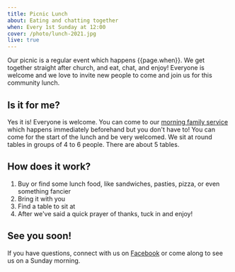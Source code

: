 ```yaml
---
title: Picnic Lunch
about: Eating and chatting together
when: Every 1st Sunday at 12:00
cover: /photo/lunch-2021.jpg
live: true
---
```


Our picnic is a regular event which happens {{page.when}}. We get together straight after church, and eat, chat, and enjoy! Everyone is welcome and we love to invite new people to come and join us for this community lunch.

## Is it for me?

Yes it is! Everyone is welcome. You can come to our [morning family service][ms] which happens immediately beforehand but you don't have to! You can come for the start of the lunch and be very welcomed. We sit at round tables in groups of 4 to 6 people. There are about 5 tables.

[ms]: /services/familyservice/

## How does it work?

 1. Buy or find some lunch food, like sandwiches, pasties, pizza, or even something fancier
 2. Bring it with you
 3. Find a table to sit at
 4. After we've said a quick prayer of thanks, tuck in and enjoy!

## See you soon!

If you have questions, connect with us on [Facebook][fb] or come along to see us on a Sunday morning.

[fb]: https://www.facebook.com/canningroad
